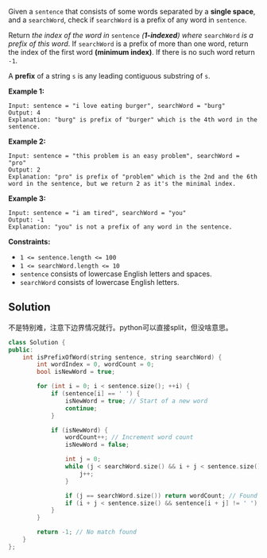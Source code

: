 Given a `sentence` that consists of some words separated by a **single space**, and a `searchWord`, check if `searchWord` is a prefix of any word in `sentence`.

Return *the index of the word in* `sentence` *(**1-indexed**) where* `searchWord` *is a prefix of this word*. If `searchWord` is a prefix of more than one word, return the index of the first word **(minimum index)**. If there is no such word return `-1`.

A **prefix** of a string `s` is any leading contiguous substring of `s`.

 

**Example 1:**

```
Input: sentence = "i love eating burger", searchWord = "burg"
Output: 4
Explanation: "burg" is prefix of "burger" which is the 4th word in the sentence.
```

**Example 2:**

```
Input: sentence = "this problem is an easy problem", searchWord = "pro"
Output: 2
Explanation: "pro" is prefix of "problem" which is the 2nd and the 6th word in the sentence, but we return 2 as it's the minimal index.
```

**Example 3:**

```
Input: sentence = "i am tired", searchWord = "you"
Output: -1
Explanation: "you" is not a prefix of any word in the sentence.
```

 

**Constraints:**

- `1 <= sentence.length <= 100`
- `1 <= searchWord.length <= 10`
- `sentence` consists of lowercase English letters and spaces.
- `searchWord` consists of lowercase English letters.



## Solution

不是特别难，注意下边界情况就行。python可以直接split，但没啥意思。

```c++
class Solution {
public:
    int isPrefixOfWord(string sentence, string searchWord) {
        int wordIndex = 0, wordCount = 0;
        bool isNewWord = true;

        for (int i = 0; i < sentence.size(); ++i) {
            if (sentence[i] == ' ') {
                isNewWord = true; // Start of a new word
                continue;
            }

            if (isNewWord) {
                wordCount++; // Increment word count
                isNewWord = false;

                int j = 0;
                while (j < searchWord.size() && i + j < sentence.size() && sentence[i + j] == searchWord[j]) {
                    j++;
                }

                if (j == searchWord.size()) return wordCount; // Found prefix match
                if (i + j < sentence.size() && sentence[i + j] != ' ') i += j - 1; // Skip remaining characters in this word
            }
        }

        return -1; // No match found
    }
};
```

